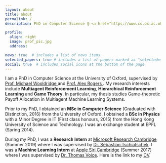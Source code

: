 ```yaml
---
layout: about
title: about
permalink: /
description: PhD in Computer Science @ <a href="https://www.cs.ox.ac.uk">University of Oxford </a>.

profile:
  align: right
  image: prof_pic.jpg
  address:

news: true  # includes a list of news items
selected_papers: true # includes a list of papers marked as "selected={true}"
social: true  # includes social icons at the bottom of the page
---
```


I am a PhD in Computer Science at the University of Oxford, supervised by <a href="https://www.cs.ox.ac.uk/people/michael.wooldridge/">Prof. Michael Wooldridge </a> and <a href="https://www.cs.ox.ac.uk/people/alex.rogers/">Prof. Alex Rogers </a>. My research interests include **Multiagent Reinforcement Learning**, **Hierarchical Reinforcement Learning** and **Game Theory**. In particular, my thesis studies Game-theoretic Payoff Allocation in Multiagent Machine Learning Systems.

Prior to my PhD, I obtained an **MSc in Computer Science** (Graduated with Distinction, 2016) from the University of Oxford. I obtained a **BSc in Physics** with a Minor Degree in IT (First class honours, 2015) from the Hong Kong University of Science and Technology. I was an exchange student at EPFL (Spring 2014).

During my PhD, I was a **Research Intern** at <a href="https://www.microsoft.com/en-us/research/lab/microsoft-research-cambridge/">Microsoft Research Cambridge </a> (Summer 2019) where I was supervised by <a href="https://www.tschiatschek.net/">Dr. Sebastian Tschiatschek</a>. I was a **Machine Learning Intern** at <a href="https://www.apple.com/uk/siri/">Apple Siri Cambridge</a> (Summer 2017) where I was supervised by <a href="https://www.linkedin.com/in/thomas-voice-a67b9ab9/">Dr. Thomas Voice</a>. Here is the link to my <a href="https://www.overleaf.com/read/dnqcrznyyfzt">CV</a>.
